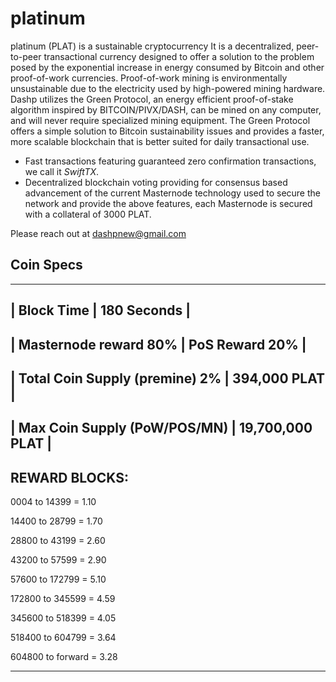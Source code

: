 # platinum
platinum (PLAT) is a sustainable cryptocurrency  It is a decentralized, peer-to-peer transactional currency designed to offer a solution to the problem posed by the exponential increase in energy consumed by Bitcoin and other proof-of-work currencies. Proof-of-work mining is environmentally unsustainable due to the electricity used by high-powered mining hardware. Dashp utilizes the Green Protocol, an energy efficient proof-of-stake algorithm inspired by BITCOIN/PIVX/DASH, can be mined on any computer, and will never require specialized mining equipment. The Green Protocol offers a simple solution to Bitcoin sustainability issues and provides a faster, more scalable blockchain that is better suited for daily transactional use.

- Fast transactions featuring guaranteed zero confirmation transactions, we call it _SwiftTX_.
- Decentralized blockchain voting providing for consensus based advancement of the current Masternode
  technology used to secure the network and provide the above features, each Masternode is secured
  with a collateral of 3000 PLAT.

Please reach out at dashpnew@gmail.com

##  Coin Specs 
------------------------------------------------------
| Block Time                     | 180 Seconds       |
------------------------------------------------------
| Masternode reward 80%          | PoS Reward 20%    |
------------------------------------------------------
| Total Coin Supply (premine) 2% | 394,000    PLAT   |
------------------------------------------------------
| Max Coin Supply (PoW/POS/MN)   | 19,700,000  PLAT  |
------------------------------------------------------
REWARD BLOCKS:
---------------------
0004 to 14399 = 1.10

14400 to 28799 = 1.70

28800 to 43199 = 2.60

43200 to 57599 = 2.90

57600 to 172799 = 5.10

172800 to 345599 = 4.59

345600 to 518399 = 4.05

518400 to 604799 = 3.64

604800 to forward = 3.28

------------------------
